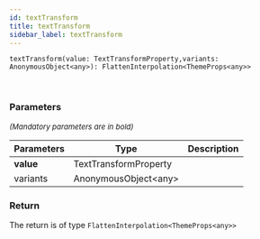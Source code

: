 ```yaml
---
id: textTransform
title: textTransform
sidebar_label: textTransform
---
```


```tsx
textTransform(value: TextTransformProperty,variants: AnonymousObject<any>): FlattenInterpolation<ThemeProps<any>>
```
<br/>



### Parameters

<font size="2"><i>(Mandatory parameters are in bold)</i></font>

| Parameters | Type | Description |
| --------- | ---- | ----------- |
| **value** | TextTransformProperty |  |
| variants | AnonymousObject<any\> |  |


### Return



The return is of type <code>FlattenInterpolation<ThemeProps<any\>\></code>